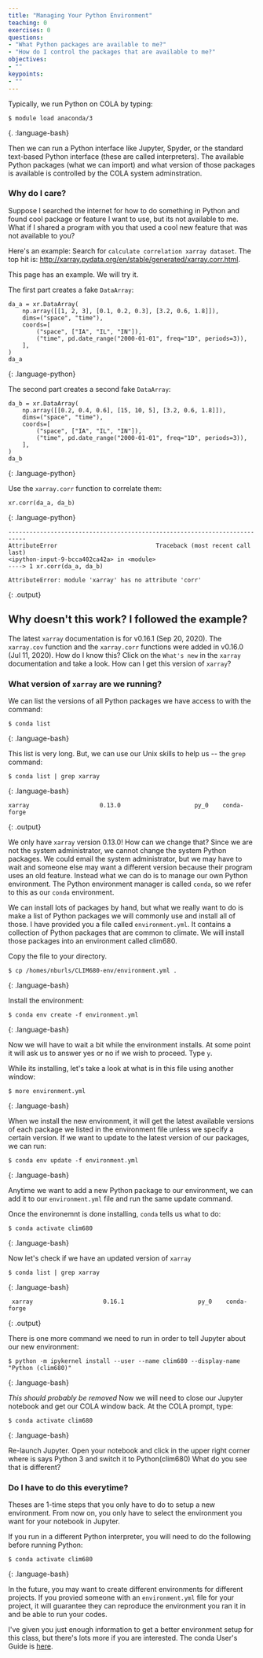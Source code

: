 ```yaml
---
title: "Managing Your Python Environment"
teaching: 0
exercises: 0
questions:
- "What Python packages are available to me?"
- "How do I control the packages that are available to me?"
objectives:
- ""
keypoints:
- ""
---
```


Typically, we run Python on COLA by typing:

~~~
$ module load anaconda/3
~~~
{. :language-bash}

Then we can run a Python interface like Jupyter, Spyder, or the standard text-based Python interface (these are called interpreters).
The available Python packages (what we can import) and what version of those packages is available is controlled by the COLA system adminstration.

### Why do I care?

Suppose I searched the internet for how to do something in Python and found cool package or feature I want to use, but its not available to me.  What if I shared a program with you that used a cool new feature that was not available to you? 

Here's an example: Search for `calculate correlation xarray dataset`. The top hit is: http://xarray.pydata.org/en/stable/generated/xarray.corr.html.

This page has an example. We will try it.

The first part creates a fake `DataArray`:

~~~
da_a = xr.DataArray(
    np.array([[1, 2, 3], [0.1, 0.2, 0.3], [3.2, 0.6, 1.8]]),
    dims=("space", "time"),
    coords=[
        ("space", ["IA", "IL", "IN"]),
        ("time", pd.date_range("2000-01-01", freq="1D", periods=3)),
    ],
)
da_a
~~~
{: .language-python}

The second part creates a second fake `DataArray`:

~~~
da_b = xr.DataArray(
    np.array([[0.2, 0.4, 0.6], [15, 10, 5], [3.2, 0.6, 1.8]]),
    dims=("space", "time"),
    coords=[
        ("space", ["IA", "IL", "IN"]),
        ("time", pd.date_range("2000-01-01", freq="1D", periods=3)),
    ],
)
da_b
~~~
{: .language-python}

Use the `xarray.corr` function to correlate them:
~~~
xr.corr(da_a, da_b)
~~~
{: .language-python}

~~~
---------------------------------------------------------------------------
AttributeError                            Traceback (most recent call last)
<ipython-input-9-bcca402ca42a> in <module>
----> 1 xr.corr(da_a, da_b)

AttributeError: module 'xarray' has no attribute 'corr'
~~~
{: .output}

## Why doesn't this work?  I followed the example?

The latest `xarray` documentation is for v0.16.1 (Sep 20, 2020).  The `xarray.cov` function and the `xarray.corr` functions were added in v0.16.0 (Jul 11, 2020).  How do I know this?  Click on the `What's new` in the `xarray` documentation and take a look.   How can I get this version of `xarray`?

### What version of `xarray` are we running?

We can list the versions of all Python packages we have access to with the command:
~~~
$ conda list
~~~
{: .language-bash}

This list is very long.  But, we can use our Unix skills to help us -- the `grep` command:
~~~
$ conda list | grep xarray
~~~
{: .language-bash}

~~~
xarray                    0.13.0                     py_0    conda-forge
~~~
{: .output}

We only have `xarray` version 0.13.0!  How can we change that?  Since we are not the system administrator, we cannot change the system Python packages. We could email the system administrator, but we may have to wait and someone else may want a different version because their program uses an old feature.  Instead what we can do is to manage our own Python environment. The Python environment manager is called `conda`, so we refer to this as our `conda` environment.

We can install lots of packages by hand, but what we really want to do is make a list of Python packages we will commonly use and install all of those.  I have provided you a file called `environment.yml`.  It contains a collection of Python packages that are common to climate.  We will install those packages into an environment called clim680.  

Copy the file to your directory.
~~~
$ cp /homes/nburls/CLIM680-env/environment.yml .
~~~
{: .language-bash}

Install the environment:
~~~
$ conda env create -f environment.yml
~~~
{: .language-bash}

Now we will have to wait a bit while the environment installs. At some point it will ask us to answer yes or no if we wish to proceed. Type `y`.

While its installing, let's take a look at what is in this file using another window:
~~~
$ more environment.yml
~~~
{: .language-bash}

When we install the new environment, it will get the latest available versions of each package we listed in the environment file unless we specify a certain version. If we want to update to the latest version of our packages, we can run:

~~~
$ conda env update -f environment.yml
~~~
{: .language-bash}

Anytime we want to add a new Python package to our environment, we can add it to our `environment.yml` file and run the same update command.

Once the environemnt is done installing, `conda` tells us what to do:
~~~
$ conda activate clim680
~~~
{: .language-bash}

Now let's check if we have an updated version of `xarray`
~~~
$ conda list | grep xarray
~~~
{: .language-bash}

~~~
 xarray                    0.16.1                     py_0    conda-forge
~~~
{: .output}

There is one more command we need to run in order to tell Jupyter about our new environment:

~~~
$ python -m ipykernel install --user --name clim680 --display-name "Python (clim680)"
~~~
{: .language-bash}

*This should probably be removed* Now we will need to close our Jupyter notebook and get our COLA window back.  At the COLA prompt, type:
~~~
$ conda activate clim680
~~~
{: .language-bash}

Re-launch Jupyter. Open your notebook and click in the upper right corner where is says Python 3 and switch it to Python(clim680)
What do you see that is different?

### Do I have to do this everytime? 

Theses are 1-time steps that you only have to do to setup a new environment. 
From now on, you only have to select the environment you want for your notebook in Jupyter. 

If you run in a different Python interpreter, you will need to do the following before running Python:
~~~
$ conda activate clim680
~~~
{: .language-bash}

In the future, you may want to create different environments for different projects. If you provied someone with an `environment.yml` file for your project, it will guarantee they can reproduce the environment you ran it in and be able to run your codes.

I've given you just enough information to get a better environment setup for this class, but there's lots more if you are interested.  The conda User's Guide is [here](https://docs.conda.io/projects/conda/en/latest/user-guide/tasks/manage-environments.html).
